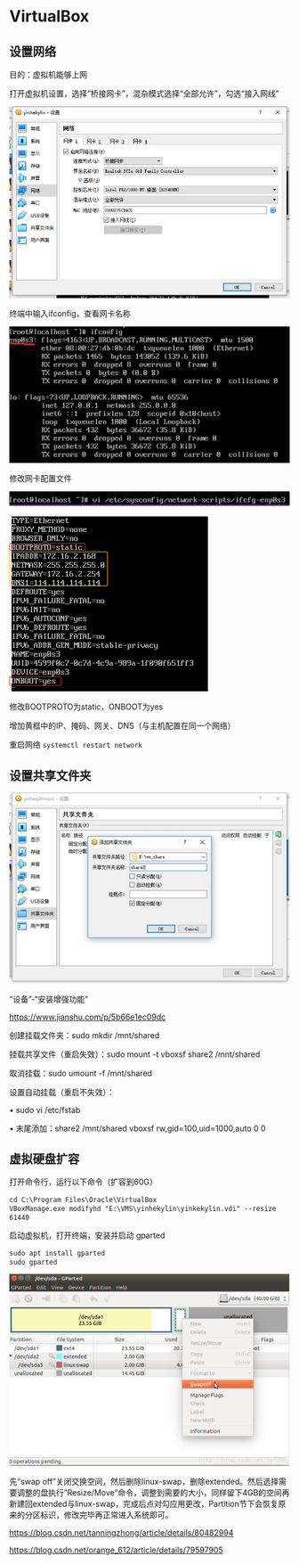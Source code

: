 # VirtualBox

## 设置网络

目的：虚拟机能够上网

打开虚拟机设置，选择“桥接网卡”，混杂模式选择“全部允许”，勾选“接入网线”

![](images/network01.png)

终端中输入ifconfig，查看网卡名称

![network02](images/network02.png)

修改网卡配置文件

![network03](images/network03.png)

![network04](images/network04.png)

修改BOOTPROTO为static，ONBOOT为yes

增加黄框中的IP、掩码、网关、DNS（与主机配置在同一个网络）

重启网络 `systemctl restart network`

## 设置共享文件夹

![img](images/clip_image002.jpg)

“设备”-“安装增强功能”

https://www.jianshu.com/p/5b66e1ec09dc

创建挂载文件夹：sudo mkdir /mnt/shared

挂载共享文件（重启失效）：sudo mount -t vboxsf share2 /mnt/shared

取消挂载：sudo umount -f /mnt/shared

设置自动挂载（重启不失效）：

•  sudo vi /etc/fstab

•  末尾添加：share2 /mnt/shared vboxsf rw,gid=100,uid=1000,auto 0 0

## 虚拟硬盘扩容

打开命令行，运行以下命令（扩容到60G）

```
cd C:\Program Files\Oracle\VirtualBox
VBoxManage.exe modifyhd "E:\VMS\yinhekylin\yinkekylin.vdi" --resize 61440
```

启动虚拟机，打开终端，安装并启动 gparted

```
sudo apt install gparted
sudo gparted
```

![这里写图片描述](images/20170317184625722.jpg)

先”swap off”关闭交换空间，然后删除linux-swap，删除extended。然后选择需要调整的盘执行”Resize/Move”命令，调整到需要的大小，同样留下4GB的空间再新建回extended与linux-swap，完成后点对勾应用更改，Partition节下会恢复原来的分区标识，修改完毕再正常进入系统即可。

https://blog.csdn.net/tanningzhong/article/details/80482994

https://blog.csdn.net/orange_612/article/details/79597905